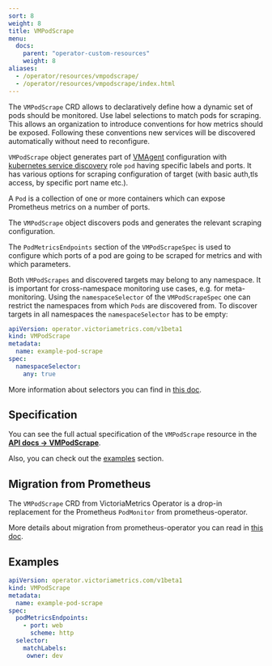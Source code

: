 ```yaml
---
sort: 8
weight: 8
title: VMPodScrape
menu:
  docs:
    parent: "operator-custom-resources"
    weight: 8
aliases:
  - /operator/resources/vmpodscrape/
  - /operator/resources/vmpodscrape/index.html
---
```

The `VMPodScrape` CRD allows to declaratively define how a dynamic set of pods should be monitored.
Use label selections to match pods for scraping. This allows an organization to introduce conventions
for how metrics should be exposed. Following these conventions new services will be discovered automatically without
need to reconfigure.

`VMPodScrape` object generates part of [VMAgent](https://github.com/VictoriaMetrics/VictoriaMetrics/tree/master/docs/vmagent.md) configuration with
[kubernetes service discovery](https://github.com/VictoriaMetrics/VictoriaMetrics/tree/master/docs/sd_configs.md#kubernetes_sd_configs) role `pod` having specific labels and ports.
It has various options for scraping configuration of target (with basic auth,tls access, by specific port name etc.).

A `Pod` is a collection of one or more containers which can expose Prometheus metrics on a number of ports.

The `VMPodScrape` object discovers pods and generates the relevant scraping configuration.

The `PodMetricsEndpoints` section of the `VMPodScrapeSpec` is used to configure which ports of a pod are going to be
scraped for metrics and with which parameters.

Both `VMPodScrapes` and discovered targets may belong to any namespace. It is important for cross-namespace monitoring
use cases, e.g. for meta-monitoring. Using the `namespaceSelector` of the `VMPodScrapeSpec` one can restrict the
namespaces from which `Pods` are discovered from. To discover targets in all namespaces the `namespaceSelector` has to
be empty:

```yaml
apiVersion: operator.victoriametrics.com/v1beta1
kind: VMPodScrape
metadata:
  name: example-pod-scrape
spec:
  namespaceSelector:
    any: true
```

More information about selectors you can find in [this doc](./vmagent.md#scraping).

## Specification

You can see the full actual specification of the `VMPodScrape` resource in
the **[API docs -> VMPodScrape](../api.md#vmpodscrape)**.

Also, you can check out the [examples](#examples) section.

## Migration from Prometheus

The `VMPodScrape` CRD from VictoriaMetrics Operator is a drop-in replacement
for the Prometheus `PodMonitor` from prometheus-operator.

More details about migration from prometheus-operator you can read in [this doc](../migration.md).

## Examples

```yaml
apiVersion: operator.victoriametrics.com/v1beta1
kind: VMPodScrape
metadata:
  name: example-pod-scrape
spec:
  podMetricsEndpoints:
    - port: web
      scheme: http
  selector:
    matchLabels:
     owner: dev
```
